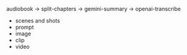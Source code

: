audiobook
-> split-chapters
-> gemini-summary
-> openai-transcribe
- scenes and shots
- prompt
- image
- clip
- video